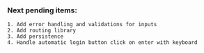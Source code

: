### Next pending items:
    1. Add error handling and validations for inputs
    2. Add routing library
    3. Add persistence
    4. Handle automatic login button click on enter with keyboard